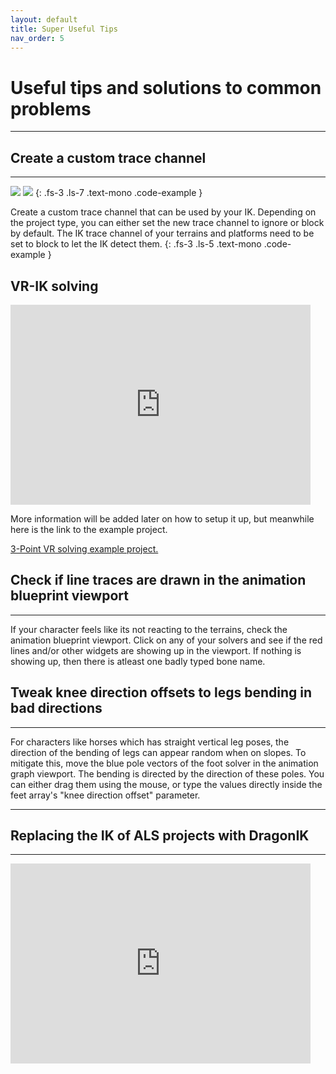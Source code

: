 ```yaml
---
layout: default
title: Super Useful Tips
nav_order: 5
---
```


# Useful tips and solutions to common problems


---


## Create a custom trace channel

---

<img src="http://codehawk64.github.io/assets/images/custom_trace.PNG" >
<img src="http://codehawk64.github.io/assets/images/custom_trace2.PNG" >
{: .fs-3 .ls-7 .text-mono .code-example }

Create a custom trace channel that can be used by your IK. Depending on the project type, you can either set the new trace channel to ignore or block by default.
The IK trace channel of your terrains and platforms need to be set to block to let the IK detect them.
{: .fs-3 .ls-5 .text-mono .code-example }


## VR-IK solving

<div class="video-wrapper">
  <iframe width="480" height="320" src="https://www.youtube.com/embed/5AIGRA9SEEU" frameborder="0" allowfullscreen></iframe>
</div>


More information will be added later on how to setup it up, but meanwhile here is the link to the example project.




<a href="https://github.com/codehawk64/DragonIK-VRIK"> 3-Point VR solving example project.</a>




## Check if line traces are drawn in the animation blueprint viewport

---

If your character feels like its not reacting to the terrains, check the animation blueprint viewport. Click on any of your solvers and see if the red lines and/or other widgets
are showing up in the viewport. If nothing is showing up, then there is atleast one badly typed bone name.



## Tweak knee direction offsets to legs bending in bad directions

---

For characters like horses which has straight vertical leg poses, the direction of the bending of legs can appear random when on slopes. To mitigate this, move the blue pole vectors of the foot solver in the animation graph viewport. The bending is directed by the direction of these poles. You can either drag them using the mouse, or type the values directly inside the feet array's "knee direction offset" parameter.


---

## Replacing the IK of ALS projects with DragonIK

---

<div class="video-wrapper">
  <iframe width="480" height="320" src="https://www.youtube.com/embed/ATNV7BL0cgs" frameborder="0" allowfullscreen></iframe>
</div>

